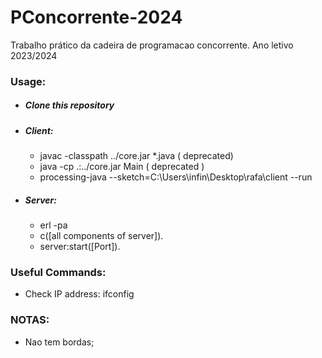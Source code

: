 # PConcorrente-2024
Trabalho prático da cadeira de programacao concorrente. Ano letivo 2023/2024
### Usage:
* ##### Clone this repository
* ##### Client:
  * javac -classpath ../core.jar *.java ( deprecated)
  * java -cp .:../core.jar Main ( deprecated )
  *  processing-java --sketch=C:\Users\infin\Desktop\rafa\client --run

* ##### Server:
  * erl -pa 
  * c([all components of server]).
  * server:start([Port]).


### Useful Commands:
* Check IP address: ifconfig

### NOTAS:
* Nao tem bordas;

